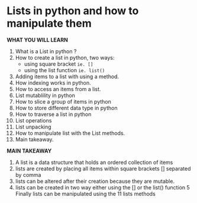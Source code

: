 # Lists in python and how to manipulate them

**WHAT YOU WILL LEARN**
1. What is a List in python ?
2. How to create a list in python, two ways:
    - using square bracket `ie. []`
    - using the list function `ie. list()`
3. Adding items to a list with using a method.
4. How indexing works in python.
5. How to access an items from a list.
6. List mutablility in python 
7. How to slice a group of items in python
8. How to store different data type in python
9. How to traverse a list in python
9. List operations 
10. List unpacking 
10. How to manipulate list with the List methods.
11. Main takeaway.



**MAIN TAKEAWAY**

1. A list is a data structure that holds an ordered collection of items
2. lists are created by placing all items within square brackets [] separated by comma
3. lists can be altered after their creation because they are mutable.
4. lists can be created in two way either using the [] or the list() function
5 Finally lists can be manipulated using the 11 lists methods
